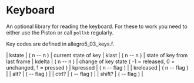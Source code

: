 # Keyboard

An optional library for reading the keyboard.  For these to work you need to either use the Piston or call `pollkb` regularly.

Key codes are defined in allegro5_03_keys.f.

| kstate    | ( n -- n ) | current state of key
| klast     | ( n -- n ) | state of key from last frame
| kdelta    | ( n -- n ) | change of key state ( -1 = released, 0 = unchanged, 1 = pressed )
| kpressed  | ( n -- flag ) |
| kreleased | ( n -- flag ) |
| alt?      | ( -- flag ) |
| ctrl?     | ( -- flag ) |
| shift?    | ( -- flag ) |       